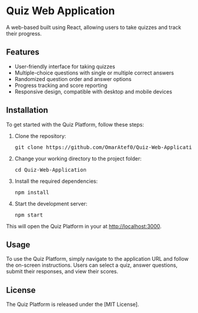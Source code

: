 <h1>Quiz Web Application</h1> <p>A web-based built using React, allowing users to take quizzes and track their progress.</p> <h2>Features</h2> <ul> <li>User-friendly interface for taking quizzes</li> <li>Multiple-choice questions with single or multiple correct answers</li> <li>Randomized question order and answer options</li> <li>Progress tracking and score reporting</li> <li>Responsive design, compatible with desktop and mobile devices</li> </ul> <h2>Installation</h2> <p>To get started with the Quiz Platform, follow these steps:</p> <ol> <li>Clone the repository:</li> <pre>git clone https://github.com/OmarAtef0/Quiz-Web-Application.git</pre>

<li>Change your working directory to the project folder:</li>
<pre>cd Quiz-Web-Application</pre>

<li>Install the required dependencies:</li>
<pre>npm install</pre>

<li>Start the development server:</li>
<pre>npm start</pre>
</ol> <p>This will open the Quiz Platform in your at <a href="http://localhost:3000">http://localhost:3000</a>.</p> <h2>Usage</h2> <p>To use the Quiz Platform, simply navigate to the application URL and follow the on-screen instructions. Users can select a quiz, answer questions, submit their responses, and view their scores.</p> </ol> <h2>License</h2> <p>The Quiz Platform is released under the [MIT License].</p> 
